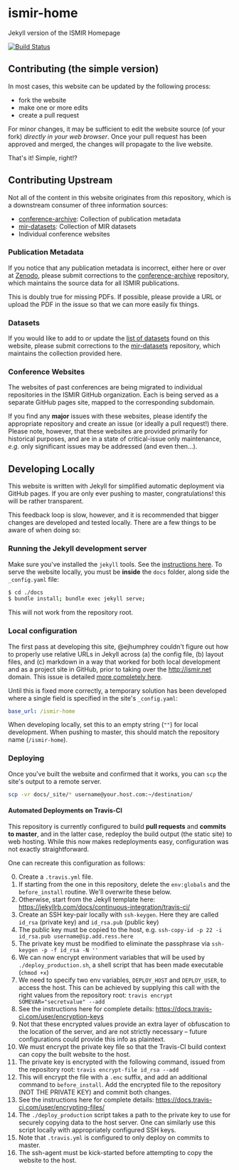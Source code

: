 # ismir-home

Jekyll version of the ISMIR Homepage

[![Build Status](https://travis-ci.com/ismir/ismir-home.svg?branch=master)](https://travis-ci.com/ismir/ismir-home)

## Contributing (the simple version)

In most cases, this website can be updated by the following process:

* fork the website
* make one or more edits
* create a pull request

For minor changes, it may be sufficient to edit the website source (of your fork) *directly in your web browser*. Once your pull request has been approved and merged, the changes will propagate to the live website.

That's it! Simple, right!?


## Contributing Upstream

Not all of the content in this website originates from *this* repository, which is a downstream consumer of three information sources:

- [conference-archive](http://github.com/ismir/conference-archive): Collection of publication metadata
- [mir-datasets](http://github.com/ismir/mir-datasets): Collection of MIR datasets
- Individual conference websites


### Publication Metadata

If you notice that any publication metadata is incorrect, either here or over at [Zenodo](http://zenodo.org), please submit corrections to the [conference-archive](http://github.com/ismir/conference-archive) repository, which maintains the source data for all ISMIR publications.

This is doubly true for missing PDFs. If possible, please provide a URL or upload the PDF in the issue so that we can more easily fix things.


### Datasets

If you would like to add to or update the [list of datasets](http://ismir.net/resources/datasets/) found on this website, please submit corrections to the [mir-datasets](http://github.com/ismir/mir-datasets) repository, which maintains the collection provided here.


### Conference Websites

The websites of past conferences are being migrated to individual repositories in the ISMIR GitHub organization. Each is being served as a separate GitHub pages site, mapped to the corresponding subdomain.

If you find any **major** issues with these websites, please identify the appropriate repository and create an issue (or ideally a pull request!) there. Please note, however, that these websites are provided primarily for historical purposes, and are in a state of critical-issue only maintenance, *e.g.* only significant issues may be addressed (and even then...).


## Developing Locally

This website is written with Jekyll for simplified automatic deployment via GitHub pages. If you are only ever pushing to master, congratulations! this will be rather transparent.

This feedback loop is slow, however, and it is recommended that bigger changes are developed and tested locally. There are a few things to be aware of when doing so:

### Running the Jekyll development server

Make sure you've installed the `jekyll` tools. See the [instructions here](). To serve the website locally, you must be **inside** the `docs` folder, along side the `_config.yaml` file:

```bash
$ cd ./docs
$ bundle install; bundle exec jekyll serve;
```

This will not work from the repository root.


### Local configuration

The first pass at developing this site, @ejhumphrey couldn't figure out how to properly use relative URLs in Jekyll across (a) the config file, (b) layout files, and (c) markdown in a way that worked for both local development and as a project site in GitHub, prior to taking over the http://ismir.net domain. This issue is detailed [more completely here](http://github.com/ismir/ismir-home/issues/??).

Until this is fixed more correctly, a temporary solution has been developed where a single field is specified in the site's `_config.yaml`:

```yaml
base_url: /ismir-home
```

When developing locally, set this to an empty string (`""`) for local development. When pushing to master, this should match the repository name (`/ismir-home`).


### Deploying

Once you've built the website and confirmed that it works, you can `scp` the site's output to a remote server.

```bash
scp -vr docs/_site/* username@your.host.com:~/destination/
```

#### Automated Deployments on Travis-CI

This repository is currently configured to build **pull requests** and **commits to master**, and in the latter case, redeploy the build output (the static site) to web hosting. While this now makes redeployments easy, configuration was not exactly straightforward.

One can recreate this configuration as follows:

0. Create a `.travis.yml` file. 
  1. If starting from the one in this repository, delete the `env:globals` and the `before_install` routine. We'll overwrite these below.
  2. Otherwise, start from the Jekyll template here: https://jekyllrb.com/docs/continuous-integration/travis-ci/
1. Create an SSH key-pair locally with `ssh-keygen`. Here they are called `id_rsa` (private key) and `id_rsa.pub` (public key)
  1. The public key must be copied to the host, e.g. `ssh-copy-id -p 22 -i id_rsa.pub username@ip.add.ress.here`
  2. The private key must be modified to eliminate the passphrase via `ssh-keygen -p -f id_rsa -N ''`
2. We can now encrypt environment variables that will be used by `./deploy_production.sh`, a shell script that has been made executable (`chmod +x`)
  1. We need to specify two env variables, `DEPLOY_HOST` and `DEPLOY_USER`, to access the host. This can be achieved by supplying this call with the right values from the repository root: `travis encrypt SOMEVAR="secretvalue" --add`
  2. See the instructions here for complete details: https://docs.travis-ci.com/user/encryption-keys
  3. Not that these encrypted values provide an extra layer of obfuscation to the location of the server, and are not strictly necessary – future configurations could provide this info as plaintext.
3. We must encrypt the private key file so that the Travis-CI build context can copy the built website to the host.
  1. The private key is encrypted with the following command, issued from the repository root: `travis encrypt-file id_rsa --add`
  2. This will encrypt the file with a `.enc` suffix, and add an additional command to `before_install`. Add the encrypted file to the repository (NOT THE PRIVATE KEY) and commit both changes.
  3. See the instructions here for complete details: https://docs.travis-ci.com/user/encrypting-files/
4. The `./deploy_production` script takes a path to the private key to use for securely copying data to the host server. One can similarly use this script locally with appropriately configured SSH keys.
  1. Note that `.travis.yml` is configured to only deploy on commits to master.
  2. The ssh-agent must be kick-started before attempting to copy the website to the host.

